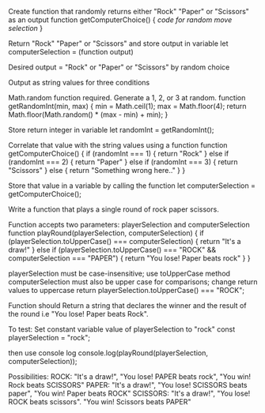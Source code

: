 Create function that randomly returns either "Rock" "Paper" or "Scissors" as an output
function getComputerChoice() {
    *code for random move selection*
}

Return "Rock" "Paper" or "Scissors" and store output in variable 
let computerSelection = (function output)

Desired output = "Rock" or "Paper" or "Scissors" by random choice

Output as string values for three conditions

Math.random function required. Generate a 1, 2, or 3 at random.
function getRandomInt(min, max) {
    min = Math.ceil(1);
    max = Math.floor(4);
    return Math.floor(Math.random() * (max - min) + min);
}

Store return integer in variable
let randomInt = getRandomInt();

Correlate that value with the string values using a function
function getComputerChoice() {
    if (randomInt === 1) {
        return "Rock"
    } else if (randomInt === 2) {
        return "Paper"
    } else if (randomInt === 3) {
        return "Scissors"
    } else {
        return "Something wrong here.."
    }
}

Store that value in a variable by calling the function
let computerSelection = getComputerChoice();



Write a function that plays a single round of rock paper scissors.

Function accepts two parameters: playerSelection and computerSelection
    function playRound(playerSelection, computerSelection) {
        if (playerSelection.toUpperCase() === computerSelection) {
            return "It's a draw!"
        } else if (playerSelection.toUpperCase() === "ROCK" && computerSelection === "PAPER") {
            return "You lose! Paper beats rock"
        }
    }

playerSelection must be case-insensitive; use toUpperCase method
computerSelection must also be upper case for comparisons; change return values to uppercase
    return playerSelection.toUpperCase() === "ROCK"; 


Function should Return a string that declares the winner and the result of the round
i.e "You lose! Paper beats Rock". 

To test: Set constant variable value of playerSelection to "rock"
    const playerSelection = "rock";

then use console log
    console.log(playRound(playerSelection, computerSelection));



Possibilities:
ROCK: "It's a draw!", "You lose! PAPER beats rock", "You win! Rock beats SCISSORS"
PAPER: "It's a draw!", "You lose! SCISSORS beats paper", "You win! Paper beats ROCK"
SCISSORS: "It's a draw!", "You lose! ROCK beats scissors". "You win! Scissors beats PAPER"